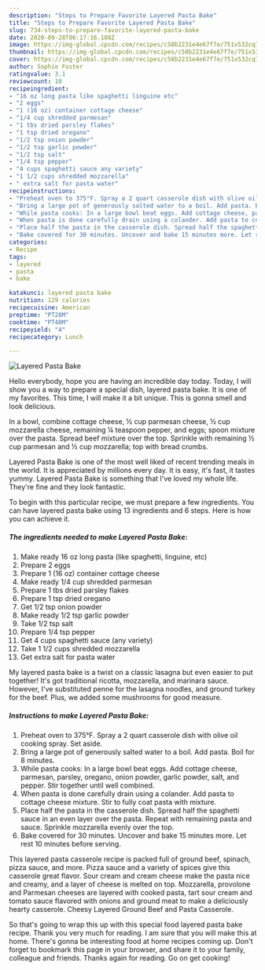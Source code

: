 ```yaml
---
description: "Steps to Prepare Favorite Layered Pasta Bake"
title: "Steps to Prepare Favorite Layered Pasta Bake"
slug: 734-steps-to-prepare-favorite-layered-pasta-bake
date: 2020-09-28T06:17:16.108Z
image: https://img-global.cpcdn.com/recipes/c58b2231e4e67f7e/751x532cq70/layered-pasta-bake-recipe-main-photo.jpg
thumbnail: https://img-global.cpcdn.com/recipes/c58b2231e4e67f7e/751x532cq70/layered-pasta-bake-recipe-main-photo.jpg
cover: https://img-global.cpcdn.com/recipes/c58b2231e4e67f7e/751x532cq70/layered-pasta-bake-recipe-main-photo.jpg
author: Sophie Foster
ratingvalue: 3.1
reviewcount: 10
recipeingredient:
- "16 oz long pasta like spaghetti linguine etc"
- "2 eggs"
- "1 (16 oz) container cottage cheese"
- "1/4 cup shredded parmesan"
- "1 tbs dried parsley flakes"
- "1 tsp dried oregano"
- "1/2 tsp onion powder"
- "1/2 tsp garlic powder"
- "1/2 tsp salt"
- "1/4 tsp pepper"
- "4 cups spaghetti sauce any variety"
- "1 1/2 cups shredded mozzarella"
- " extra salt for pasta water"
recipeinstructions:
- "Preheat oven to 375°F. Spray a 2 quart casserole dish with olive oil cooking spray. Set aside."
- "Bring a large pot of generously salted water to a boil. Add pasta. Boil for 8 minutes."
- "While pasta cooks: In a large bowl beat eggs. Add cottage cheese, parmesan, parsley, oregano, onion powder, garlic powder, salt, and pepper. Stir together until well combined."
- "When pasta is done carefully drain using a colander. Add pasta to cottage cheese mixture. Stir to fully coat pasta with mixture."
- "Place half the pasta in the casserole dish. Spread half the spaghetti sauce in an even layer over the pasta. Repeat with remaining pasta and sauce. Sprinkle mozzarella evenly over the top."
- "Bake covered for 30 minutes. Uncover and bake 15 minutes more. Let rest 10 minutes before serving."
categories:
- Recipe
tags:
- layered
- pasta
- bake

katakunci: layered pasta bake 
nutrition: 129 calories
recipecuisine: American
preptime: "PT28M"
cooktime: "PT40M"
recipeyield: "4"
recipecategory: Lunch

---
```



![Layered Pasta Bake](https://img-global.cpcdn.com/recipes/c58b2231e4e67f7e/751x532cq70/layered-pasta-bake-recipe-main-photo.jpg)

Hello everybody, hope you are having an incredible day today. Today, I will show you a way to prepare a special dish, layered pasta bake. It is one of my favorites. This time, I will make it a bit unique. This is gonna smell and look delicious.

In a bowl, combine cottage cheese, ½ cup parmesan cheese, ½ cup mozzarella cheese, remaining ¼ teaspoon pepper, and eggs; spoon mixture over the pasta. Spread beef mixture over the top. Sprinkle with remaining ½ cup parmesan and ½ cup mozzarella; top with bread crumbs.

Layered Pasta Bake is one of the most well liked of recent trending meals in the world. It is appreciated by millions every day. It is easy, it's fast, it tastes yummy. Layered Pasta Bake is something that I've loved my whole life. They're fine and they look fantastic.


To begin with this particular recipe, we must prepare a few ingredients. You can have layered pasta bake using 13 ingredients and 6 steps. Here is how you can achieve it.

<!--inarticleads1-->

##### The ingredients needed to make Layered Pasta Bake:

1. Make ready 16 oz long pasta (like spaghetti, linguine, etc)
1. Prepare 2 eggs
1. Prepare 1 (16 oz) container cottage cheese
1. Make ready 1/4 cup shredded parmesan
1. Prepare 1 tbs dried parsley flakes
1. Prepare 1 tsp dried oregano
1. Get 1/2 tsp onion powder
1. Make ready 1/2 tsp garlic powder
1. Take 1/2 tsp salt
1. Prepare 1/4 tsp pepper
1. Get 4 cups spaghetti sauce (any variety)
1. Take 1 1/2 cups shredded mozzarella
1. Get  extra salt for pasta water


My layered pasta bake is a twist on a classic lasagna but even easier to put together! It&#39;s got traditional ricotta, mozzarella, and marinara sauce. However, I&#39;ve substituted penne for the lasagna noodles, and ground turkey for the beef. Plus, we added some mushrooms for good measure. 

<!--inarticleads2-->

##### Instructions to make Layered Pasta Bake:

1. Preheat oven to 375°F. Spray a 2 quart casserole dish with olive oil cooking spray. Set aside.
1. Bring a large pot of generously salted water to a boil. Add pasta. Boil for 8 minutes.
1. While pasta cooks: In a large bowl beat eggs. Add cottage cheese, parmesan, parsley, oregano, onion powder, garlic powder, salt, and pepper. Stir together until well combined.
1. When pasta is done carefully drain using a colander. Add pasta to cottage cheese mixture. Stir to fully coat pasta with mixture.
1. Place half the pasta in the casserole dish. Spread half the spaghetti sauce in an even layer over the pasta. Repeat with remaining pasta and sauce. Sprinkle mozzarella evenly over the top.
1. Bake covered for 30 minutes. Uncover and bake 15 minutes more. Let rest 10 minutes before serving.


This layered pasta casserole recipe is packed full of ground beef, spinach, pizza sauce, and more. Pizza sauce and a variety of spices give this casserole great flavor. Sour cream and cream cheese make the pasta nice and creamy, and a layer of cheese is melted on top. Mozzarella, provolone and Parmesan cheeses are layered with cooked pasta, tart sour cream and tomato sauce flavored with onions and ground meat to make a deliciously hearty casserole. Cheesy Layered Ground Beef and Pasta Casserole. 

So that's going to wrap this up with this special food layered pasta bake recipe. Thank you very much for reading. I am sure that you will make this at home. There's gonna be interesting food at home recipes coming up. Don't forget to bookmark this page in your browser, and share it to your family, colleague and friends. Thanks again for reading. Go on get cooking!
